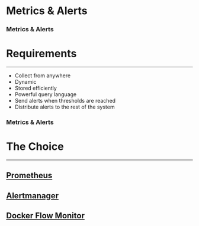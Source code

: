 # Metrics & Alerts


### Metrics & Alerts

# Requirements

---

* Collect from anywhere
* Dynamic
* Stored efficiently
* Powerful query language
* Send alerts when thresholds are reached
* Distribute alerts to the rest of the system


### Metrics & Alerts

# The Choice

---

## [Prometheus](https://prometheus.io/)
## [Alertmanager](https://prometheus.io/docs/alerting/alertmanager/)
## [Docker Flow Monitor](http://monitor.dockerflow.com/)

